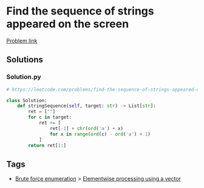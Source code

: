 # Find the sequence of strings appeared on the screen

[Problem link](https://leetcode.com/problems/find-the-sequence-of-strings-appeared-on-the-screen/)

## Solutions


### Solution.py
```py
# https://leetcode.com/problems/find-the-sequence-of-strings-appeared-on-the-screen/

class Solution:
    def stringSequence(self, target: str) -> List[str]:
        ret = [""]
        for c in target:
            ret += [
                ret[-1] + chr(ord('a') + x)
                for x in range(ord(c) - ord('a') + 1)
            ]
        return ret[1:]
```
## Tags

* [Brute force enumeration](/Collections/brute-force-enumeration.md#brute-force-enumeration) > [Elementwise processing using a vector](/Collections/brute-force-enumeration.md#elementwise-processing-using-a-vector)
